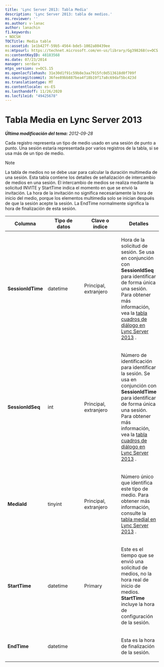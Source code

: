 ```yaml
---
title: 'Lync Server 2013: Tabla Media'
description: 'Lync Server 2013: tabla de medios.'
ms.reviewer: ''
ms.author: v-lanac
author: lanachin
f1.keywords:
- NOCSH
TOCTitle: Media table
ms:assetid: 1e1b427f-59b5-4564-bde5-1002a80439ee
ms:mtpsurl: https://technet.microsoft.com/en-us/library/Gg398268(v=OCS.15)
ms:contentKeyID: 48183568
ms.date: 07/23/2014
manager: serdars
mtps_version: v=OCS.15
ms.openlocfilehash: 31e30d1f91c59b8e3aa7915fc0d513618d0f709f
ms.sourcegitcommit: 36fee89bb887bea4f18b19f17a8c69daf5bc423d
ms.translationtype: MT
ms.contentlocale: es-ES
ms.lasthandoff: 11/26/2020
ms.locfileid: "49425678"
---
```

# <a name="media-table-in-lync-server-2013"></a>Tabla Media en Lync Server 2013

<div data-xmlns="http://www.w3.org/1999/xhtml">

<div class="topic" data-xmlns="http://www.w3.org/1999/xhtml" data-msxsl="urn:schemas-microsoft-com:xslt" data-cs="https://msdn.microsoft.com/">

<div data-asp="https://msdn2.microsoft.com/asp">



</div>

<div id="mainSection">

<div id="mainBody">

<span> </span>

_**Última modificación del tema:** 2012-09-28_

Cada registro representa un tipo de medio usado en una sesión de punto a punto. Una sesión estaría representada por varios registros de la tabla, si se usa más de un tipo de medio.

<div>


> [!NOTE]  
> La tabla de medios no se debe usar para calcular la duración multimedia de una sesión. Esta tabla contiene los detalles de señalización de intercambio de medios en una sesión. El intercambio de medios se realiza mediante la solicitud INVITE y StartTime indica el momento en que se envió la invitación. La hora de la invitación no significa necesariamente la hora de inicio del medio, porque los elementos multimedia solo se inician después de que la sesión acepte la sesión. La EndTime normalmente significa la hora de finalización de esta sesión.



</div>


<table>
<colgroup>
<col style="width: 25%" />
<col style="width: 25%" />
<col style="width: 25%" />
<col style="width: 25%" />
</colgroup>
<thead>
<tr class="header">
<th>Columna</th>
<th>Tipo de datos</th>
<th>Clave o índice</th>
<th>Detalles</th>
</tr>
</thead>
<tbody>
<tr class="odd">
<td><p><strong>SessionIdTime</strong></p></td>
<td><p>datetime</p></td>
<td><p>Principal, extranjero</p></td>
<td><p>Hora de la solicitud de sesión. Se usa en conjunción con <strong>SessionIdSeq</strong> para identificar de forma única una sesión. Para obtener más información, vea la <a href="lync-server-2013-dialogs-table.md">tabla cuadros de diálogo en Lync Server 2013</a> .</p></td>
</tr>
<tr class="even">
<td><p><strong>SessionIdSeq</strong></p></td>
<td><p>int</p></td>
<td><p>Principal, extranjero</p></td>
<td><p>Número de identificación para identificar la sesión. Se usa en conjunción con <strong>SessionIdTime</strong> para identificar de forma única una sesión. Para obtener más información, vea la <a href="lync-server-2013-dialogs-table.md">tabla cuadros de diálogo en Lync Server 2013</a> .</p></td>
</tr>
<tr class="odd">
<td><p><strong>MediaId</strong></p></td>
<td><p>tinyint</p></td>
<td><p>Principal, extranjero</p></td>
<td><p>Número único que identifica este tipo de medio. Para obtener más información, consulte la <a href="lync-server-2013-medialist-table.md">tabla medial en Lync Server 2013</a> .</p></td>
</tr>
<tr class="even">
<td><p><strong>StartTime</strong></p></td>
<td><p>datetime</p></td>
<td><p>Primary</p></td>
<td><p>Este es el tiempo que se envió una solicitud de medios, no la hora real de inicio de medios. <strong>StartTime</strong> incluye la hora de configuración de la sesión.</p></td>
</tr>
<tr class="odd">
<td><p><strong>EndTime</strong></p></td>
<td><p>datetime</p></td>
<td></td>
<td><p>Esta es la hora de finalización de la sesión.</p></td>
</tr>
</tbody>
</table>


</div>

<span> </span>

</div>

</div>

</div>

